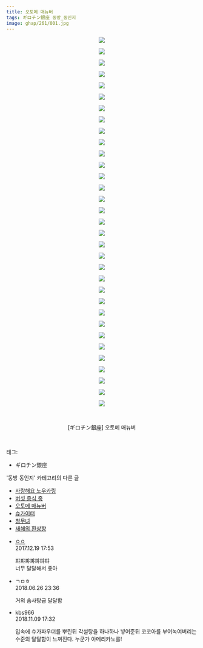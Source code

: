 ```yaml
---
title: 오토메 매뉴버
tags: ギロチン銀座 동방_동인지
image: ghap/261/001.jpg
---
```

<div class="article">
<p style="text-align: center; clear: none; float: none;"><img src="{{ site.nasurl }}/ghap/261/001.jpg"/></p>
<p style="text-align: center; clear: none; float: none;"><img src="{{ site.nasurl }}/ghap/261/002.jpg"/></p>
<p style="text-align: center; clear: none; float: none;"><img src="{{ site.nasurl }}/ghap/261/003.jpg"/></p>
<p style="text-align: center; clear: none; float: none;"><img src="{{ site.nasurl }}/ghap/261/004.jpg"/></p>
<p style="text-align: center; clear: none; float: none;"><img src="{{ site.nasurl }}/ghap/261/005.jpg"/></p>
<p style="text-align: center; clear: none; float: none;"><img src="{{ site.nasurl }}/ghap/261/006.jpg"/></p>
<p style="text-align: center; clear: none; float: none;"><img src="{{ site.nasurl }}/ghap/261/007.jpg"/></p>
<p style="text-align: center; clear: none; float: none;"><img src="{{ site.nasurl }}/ghap/261/008.jpg"/></p>
<p style="text-align: center; clear: none; float: none;"><img src="{{ site.nasurl }}/ghap/261/009.jpg"/></p>
<p style="text-align: center; clear: none; float: none;"><img src="{{ site.nasurl }}/ghap/261/010.jpg"/></p>
<p style="text-align: center; clear: none; float: none;"><img src="{{ site.nasurl }}/ghap/261/011.jpg"/></p>
<p style="text-align: center; clear: none; float: none;"><img src="{{ site.nasurl }}/ghap/261/012.jpg"/></p>
<p style="text-align: center; clear: none; float: none;"><img src="{{ site.nasurl }}/ghap/261/013.jpg"/></p>
<p style="text-align: center; clear: none; float: none;"><img src="{{ site.nasurl }}/ghap/261/014.jpg"/></p>
<p style="text-align: center; clear: none; float: none;"><img src="{{ site.nasurl }}/ghap/261/015.jpg"/></p>
<p style="text-align: center; clear: none; float: none;"><img src="{{ site.nasurl }}/ghap/261/016.jpg"/></p>
<p style="text-align: center; clear: none; float: none;"><img src="{{ site.nasurl }}/ghap/261/017.jpg"/></p>
<p style="text-align: center; clear: none; float: none;"><img src="{{ site.nasurl }}/ghap/261/018.jpg"/></p>
<p style="text-align: center; clear: none; float: none;"><img src="{{ site.nasurl }}/ghap/261/019.jpg"/></p>
<p style="text-align: center; clear: none; float: none;"><img src="{{ site.nasurl }}/ghap/261/020.jpg"/></p>
<p style="text-align: center; clear: none; float: none;"><img src="{{ site.nasurl }}/ghap/261/021.jpg"/></p>
<p style="text-align: center; clear: none; float: none;"><img src="{{ site.nasurl }}/ghap/261/022.jpg"/></p>
<p style="text-align: center; clear: none; float: none;"><img src="{{ site.nasurl }}/ghap/261/023.jpg"/></p>
<p style="text-align: center; clear: none; float: none;"><img src="{{ site.nasurl }}/ghap/261/024.jpg"/></p>
<p style="text-align: center; clear: none; float: none;"><img src="{{ site.nasurl }}/ghap/261/025.jpg"/></p>
<p style="text-align: center; clear: none; float: none;"><img src="{{ site.nasurl }}/ghap/261/026.jpg"/></p>
<p style="text-align: center; clear: none; float: none;"><img src="{{ site.nasurl }}/ghap/261/027.jpg"/></p>
<p style="text-align: center; clear: none; float: none;"><img src="{{ site.nasurl }}/ghap/261/028.jpg"/></p>
<p style="text-align: center; clear: none; float: none;"><img src="{{ site.nasurl }}/ghap/261/029.jpg"/></p>
<p style="text-align: center; clear: none; float: none;"><img src="{{ site.nasurl }}/ghap/261/030.jpg"/></p>
<p style="text-align: center; clear: none; float: none;"><img src="{{ site.nasurl }}/ghap/261/031.jpg"/></p>
<p style="text-align: center; clear: none; float: none;"><img src="{{ site.nasurl }}/ghap/261/032.jpg"/></p>
<p style="text-align: center; clear: none; float: none;"><img src="{{ site.nasurl }}/ghap/261/033.jpg"/></p>
<p style="text-align: center; clear: none; float: none;"><br/></p>
<p style="text-align: center; clear: none; float: none;">[ギロチン銀座] 오토메 매뉴버</p>
<p><br/></p>
</div><div class="tagTrail">
<p>태그: </p>
<ul>
<li>ギロチン銀座</li>
</ul>
</div><div class="another">
<p>'동방 동인지' 카테고리의 다른 글</p>
<ul>
<li><a href="/2016-06-19-ghap_264">사랑해요 노우카링</a></li>
<li><a href="/2016-06-19-ghap_262">버섯 증식 중</a></li>
<li><a href="/2016-06-19-ghap_261">오토메 매뉴버</a></li>
<li><a href="/2016-06-19-ghap_260">슈가이터</a></li>
<li><a href="/2016-06-19-ghap_259">청무녀</a></li>
<li><a href="/2016-06-19-ghap_258">새해의 환상향</a></li>
</ul>
</div><div class="cb_module cb_fluid">
<div class="cb_wrt cb_profile">
<div class="comment">
<ul>
<li class="cb_thumb_off" id="comment15155457">
<div class="cb_comment_area">
<div class="cb_info_area">
<div class="cb_section">
<span class="cb_nick_name"> <a href="http://ㅇㅇㅇ" onclick="return openLinkInNewWindow(this)">ㅇㅇ</a></span>
</div>
<div class="cb_section">
<span class="cb_date">2017.12.19 17:53 </span>
</div>
</div>
<div class="cb_dsc_comment">
<p class="cb_dsc">
											퍄퍄퍄퍄퍄퍄퍄<br/>
너무 달달해서 좋아
										</p>
</div>
</div></li>
<li class="cb_thumb_off" id="comment15277207">
<div class="cb_comment_area">
<div class="cb_info_area">
<div class="cb_section">
<span class="cb_nick_name">ㄱㅁㅎ</span>
</div>
<div class="cb_section">
<span class="cb_date">2018.06.26 23:36 </span>
</div>
</div>
<div class="cb_dsc_comment">
<p class="cb_dsc">
											거의 솜사탕급 달달함
										</p>
</div>
</div></li>
<li class="cb_thumb_off" id="comment15370571">
<div class="cb_comment_area">
<div class="cb_info_area">
<div class="cb_section">
<span class="cb_nick_name">kbs966</span>
</div>
<div class="cb_section">
<span class="cb_date">2018.11.09 17:32 </span>
</div>
</div>
<div class="cb_dsc_comment">
<p class="cb_dsc">
											입속에 슈가파우더를 뿌린뒤 각설탕을 하나하나 넣어준뒤 코코아를 부어녹여버리는 수준의 달달함이 느껴진다. 누군가 아메리카노를!
										</p>
</div>
</div></li>
</ul>
</div>
</div><!-- commentList close -->
</div>